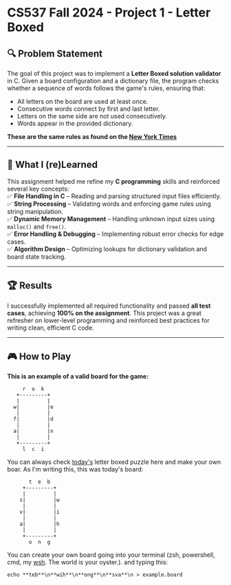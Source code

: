 # CS537 Fall 2024 - Project 1 - Letter Boxed

## 🔍 Problem Statement  
The goal of this project was to implement a **Letter Boxed solution validator** in C. Given a board configuration and a dictionary file, the program checks whether a sequence of words follows the game's rules, ensuring that:  
- All letters on the board are used at least once.  
- Consecutive words connect by first and last letter.  
- Letters on the same side are not used consecutively.  
- Words appear in the provided dictionary.

**These are the same rules as found on the [New York Times](https://www.nytimes.com/puzzles/letter-boxed)**

---

## 🎯 What I (re)Learned  
This assignment helped me refine my **C programming** skills and reinforced several key concepts:  
✅ **File Handling in C** – Reading and parsing structured input files efficiently.  
✅ **String Processing** – Validating words and enforcing game rules using string manipulation.  
✅ **Dynamic Memory Management** – Handling unknown input sizes using `malloc()` and `free()`.  
✅ **Error Handling & Debugging** – Implementing robust error checks for edge cases.  
✅ **Algorithm Design** – Optimizing lookups for dictionary validation and board state tracking.  

---

## 🏆 Results  
I successfully implemented all required functionality and passed **all test cases**, achieving **100% on the assignment**. This project was a great refresher on lower-level programming and reinforced best practices for writing clean, efficient C code.  

---
## 🎮 How to Play
**This is an example of a valid board for the game:** 
  ```
       r  o  k
     +---------+
     |         |
    w|         |e
     |         |
    f|         |d
     |         |
    a|         |n
     |         |
     +---------+
       l  c  i
```
You can always check [today's](https://www.nytimes.com/puzzles/letter-boxed) letter boxed puzzle here and make your own boar. As I'm writing this, this was today's board:
```
       t  e  b
     +---------+
     |         |
    s|         |w
     |         |
    v|         |i
     |         |
    a|         |h
     |         |
     +---------+
       o  n  g
```
You can create your own board going into your terminal (zsh, powershell, cmd, my [wsh](https://github.com/fuzzy41316/CS537-Unix-Shell-WSH). The world is your oyster.). and typing this:
```
echo **teb**\n**wih**\n**ong**\n**sva**\n > example.board
```
